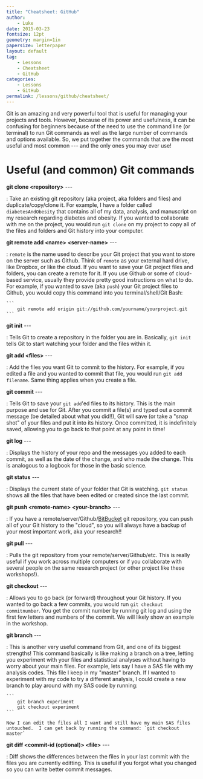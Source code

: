 ```yaml
---
title: "Cheatsheet: GitHub"
author:
    - Luke
date: 2015-03-23
fontsize: 12pt
geometry: margin=1in
papersize: letterpaper
layout: default
tag:
    - Lessons
    - Cheatsheet
    - GitHub
categories:
    - Lessons
    - GitHub
permalink: /lessons/github/cheatsheet/
---
```



Git is an amazing and very powerful tool that is useful for managing your projects and tools.  However, because of its power and usefulness, it can be confusing for beginners because of the need to use the command line (or terminal) to run Git commands as well as the large number of commands and options available.  So, we put together the commands that are the most useful and most common --- and the only ones you may ever use!

# Useful (and common) Git commands #

**git clone \<repository\>** ---

 :  Take an existing git repository (aka project, aka folders and files) and duplicate/copy/clone it.  For example, I have a folder called `diabetesAndObesity` that contains all of my data, analysis, and manuscript on my research regarding diabetes and obesity.  If you wanted to collaborate with me on the project, you would run `git clone` on my project to copy all of the files and folders and Git history into your computer.

**git remote add \<name\> \<server-name\>** ---

 :  `remote` is the name used to describe your Git project that you want to store on the server such as Github.  Think of `remote` as your external hard drive, like Dropbox, or like the cloud.  If you want to save your Git project files and folders, you can create a remote for it.  If you use Github or some of cloud-based service, usually they provide pretty good instructions on what to do.  For example, if you wanted to save (aka `push`) your Git project files to Github, you would copy this command into you terminal/shell/Git Bash:

    ```
        git remote add origin git://github.com/yourname/yourproject.git
    ```

**git init** ---

 :  Tells Git to create a repository in the folder you are in.  Basically, `git init` tells Git to start watching your folder and the files within it.

**git add \<files\>** ---

 :  Add the files you want Git to commit to the history.  For example, if you edited a file and you wanted to commit that file, you would run `git add filename`.  Same thing applies when you create a file.

**git commit** ---

 :  Tells Git to save your `git add`'ed files to its history.  This is the main purpose and use for Git.  After you commit a file(s) and typed out a commit message (be detailed about what you did!!), Git will save (or take a "snap shot" of your files and put it into its history.  Once committed, it is indefinitely saved, allowing you to go back to that point at any point in time!

**git log** ---

 :  Displays the history of your repo and the messages you added to each commit, as well as the date of the change, and who made the change.  This is analogous to a logbook for those in the basic science.

**git status** ---

 :  Displays the current state of your folder that Git is watching.  `git status` shows all the files that have been edited or created since the last commit.

**git push \<remote-name\> \<your-branch\>** ---

 :  If you have a remote/server/Github/[BitBucket](bitbucket.org) git repository, you can push all of your Git history to the "cloud", so you will always have a backup of your most important work, aka your research!!

**git pull** ---

 :  Pulls the git repository from your remote/server/Github/etc.  This is really useful if you work across multiple computers or if you collaborate with several people on the same research project (or other project like these workshops!).

**git checkout** ---

 :  Allows you to go back (or forward) throughout your Git history.  If you wanted to go back a few commits, you would run `git checkout commitnumber`.  You get the commit number by running git log and using the first few letters and numbers of the commit.  We will likely show an example in the workshop.

**git branch** ---

 :  This is another very useful command from Git, and one of its biggest strengths!  This command basically is like making a branch on a tree, letting you experiment with your files and statistical analyses without having to worry about your main files.  For example, lets say I have a SAS file with my analysis codes.  This file I keep in my "master" branch.  If I wanted to experiment with my code to try a different analysis, I could create a new branch to play around with my SAS code by running:

    ```
        git branch experiment
        git checkout experiment
    ```

    Now I can edit the files all I want and still have my main SAS files untouched.  I can get back by running the command: `git checkout master`

**git diff \<commit-id (optional)\> \<file\>** ---

 :  Diff shows the differences between the files in your last commit with the files you are currently editting.  This is useful if you forgot what you changed so you can write better commit messages.
